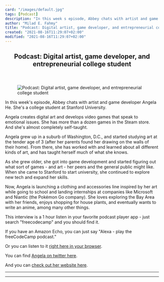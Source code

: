 ```yaml
---
card: "/images/default.jpg"
tags: [Podcast]
description: "In this week s episode, Abbey chats with artist and game deve"
author: "Milad E. Fahmy"
title: "Podcast: Digital artist, game developer, and entrepreneurial college student"
created: "2021-08-16T11:29:07+02:00"
modified: "2021-08-16T11:29:07+02:00"
---
```

<div class="site-wrapper">
<main id="site-main" class="site-main outer">
<div class="inner">
<article class="post-full post tag-podcast tag-art tag-technology ">
<header class="post-full-header">
<h1 class="post-full-title">Podcast: Digital artist, game developer, and entrepreneurial college student</h1>
</header>
<figure class="post-full-image">
<picture>
<source media="(max-width: 700px)" sizes="1px" srcset="data:image/gif;base64,R0lGODlhAQABAIAAAAAAAP///yH5BAEAAAAALAAAAAABAAEAAAIBRAA7 1w">
<source media="(min-width: 701px)" sizes="(max-width: 800px) 400px,
(max-width: 1170px) 700px,
1400px" srcset="/news/content/images/size/w300/2019/06/Angela-podcast.jpg 300w,
/news/content/images/size/w600/2019/06/Angela-podcast.jpg 600w,
/news/content/images/size/w1000/2019/06/Angela-podcast.jpg 1000w,
/news/content/images/size/w2000/2019/06/Angela-podcast.jpg 2000w">
<img onerror="this.style.display='none'" src="/news/content/images/size/w2000/2019/06/Angela-podcast.jpg" alt="Podcast: Digital artist, game developer, and entrepreneurial college student">
</picture>
</figure>
<section class="post-full-content">
<div class="post-content">
<p>In this week's episode, Abbey chats with artist and game developer Angela He. She's a college student at Stanford University. </p><p>Angela creates digital art and develops video games that speak to emotional issues. She has more than a dozen games in the Steam store. And she's almost completely self-taught.</p><p>Angela grew up in a suburb of Washington, D.C., and started studying art at the tender age of 3 (after her parents found her drawing on the walls of their home). From there, she has worked with and learned about all different kinds of art, and has taught herself much of what she knows.</p><p>As she grew older, she got into game development and started figuring out what sort of games - and art - her peers and the general public might like. When she came to Stanford to start university, she continued to explore new tech and expand her skills.</p><p>Now, Angela is launching a clothing and accessories line inspired by her art while going to school and landing internships at companies like Microsoft and Niantic (the Pokémon Go company). She loves exploring the Bay Area with her friends, enjoys shopping for house plants, and eventually wants to write an anime, among many other things.</p><p>This interview is a 1 hour listen in your favorite podcast player app - just search "freecodecamp" and you should find it.</p><p>If you have an Amazon Echo, you can just say "Alexa - play the freeCodeCamp podcast."</p><p>Or you can listen to it <a href="http://podcast.freecodecamp.org/ep-67-digital-artist-game-developer-and-entrepreneurial-college-student">right here in your browser</a>.</p><p>You can find <a href="https://twitter.com/zephybite">Angela on twitter here</a>.</p><p>And you can <a href="https://softy-shop.com/#/">check out her website here</a>.</p>
</div>
<hr>
<hr>
</section>
</article>
</div>
</main>
</div>
<!-- Google Tag Manager (noscript) -->
<!-- End Google Tag Manager (noscript) -->
